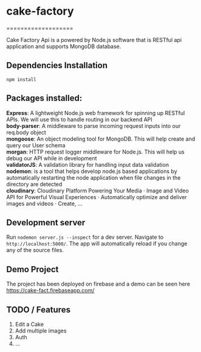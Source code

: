 # cake-factory

===================

Cake Factory Api is a powered by Node.js software that is RESTful api
application and supports MongoDB database.

## Dependencies Installation

`npm install`

## Packages installed:

**Express**: A lightweight Node.js web framework for spinning up RESTful APIs.
We will use this to handle routing in our backend API<br /> **body-parser**: A
middleware to parse incoming request inputs into our req.body object<br />
**mongoose**: An object modeling tool for MongoDB. This will help create and
query our User schema<br /> **morgan**: HTTP request logger middleware for
Node.js. This will help us debug our API while in development<br />
**validatorJS**: A validation library for handling input data validation<br />
**nodemon**: is a tool that helps develop node.js based applications by
automatically restarting the node application when file changes in the directory
are detected <br /> **cloudinary**: Cloudinary Platform Powering Your Media ·
Image and Video API for Powerful Visual Experiences · Automatically optimize and
deliver images and videos · Create, ... <br />

## Development server

Run `nodemon server.js --inspect` for a dev server. Navigate to
`http://localhost:5000/`. The app will automatically reload if you change any of
the source files.

## Demo Project

The project has been deployed on firebase and a demo can be seen here
https://cake-fact.firebaseapp.com/

## TODO / Features

1. Edit a Cake
2. Add multiple images
3. Auth
4. ...
